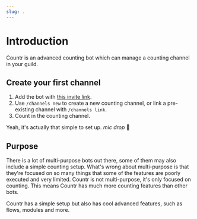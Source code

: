 ```yaml
---
slug: .
---
```



# Introduction

Countr is an advanced counting bot which can manage a counting channel in your guild.


## Create your first channel

  1. Add the bot with [this invite link](https://discord.com/api/oauth2/authorize?client_id=467377486141980682&scope=bot+applications.commands&permissions=395942423568).
  2. Use `/channels new` to create a new counting channel, or link a pre-existing channel with `/channels link`.
  3. Count in the counting channel.

Yeah, it's actually that simple to set up. *mic drop* 🎤


## Purpose

There is a lot of multi-purpose bots out there, some of them may also include a simple counting setup. What's wrong about multi-purpose is that they're focused on so many things that some of the features are poorly executed and very limited. Countr is not multi-purpose, it's only focused on counting. This means Countr has much more counting features than other bots.

Countr has a simple setup but also has cool advanced features, such as flows, modules and more.